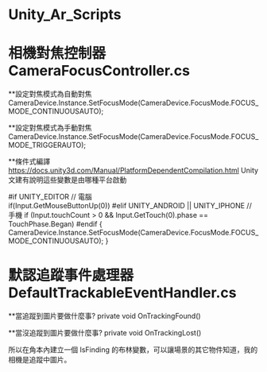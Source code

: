 # Unity_Ar_Scripts

相機對焦控制器 CameraFocusController.cs
=================
**設定對焦模式為自動對焦
CameraDevice.Instance.SetFocusMode(CameraDevice.FocusMode.FOCUS_MODE_CONTINUOUSAUTO);

**設定對焦模式為手動對焦
CameraDevice.Instance.SetFocusMode(CameraDevice.FocusMode.FOCUS_MODE_TRIGGERAUTO);

**條件式編譯
https://docs.unity3d.com/Manual/PlatformDependentCompilation.html
Unity文建有說明這些變數是由哪種平台啟動

#if UNITY_EDITOR  // 電腦  	
  if(Input.GetMouseButtonUp(0))
#elif UNITY_ANDROID || UNITY_IPHONE 	// 手機
  if (Input.touchCount > 0 && Input.GetTouch(0).phase == TouchPhase.Began)
#endif
{
	CameraDevice.Instance.SetFocusMode(CameraDevice.FocusMode.FOCUS_MODE_CONTINUOUSAUTO);
}


默認追蹤事件處理器 DefaultTrackableEventHandler.cs
=================
**當追蹤到圖片要做什麼事?
private void OnTrackingFound()

**當沒追蹤到圖片要做什麼事?
private void OnTrackingLost()

所以在角本內建立一個 IsFinding 的布林變數，可以讓場景的其它物件知道，我的相機是追蹤中圖片。
